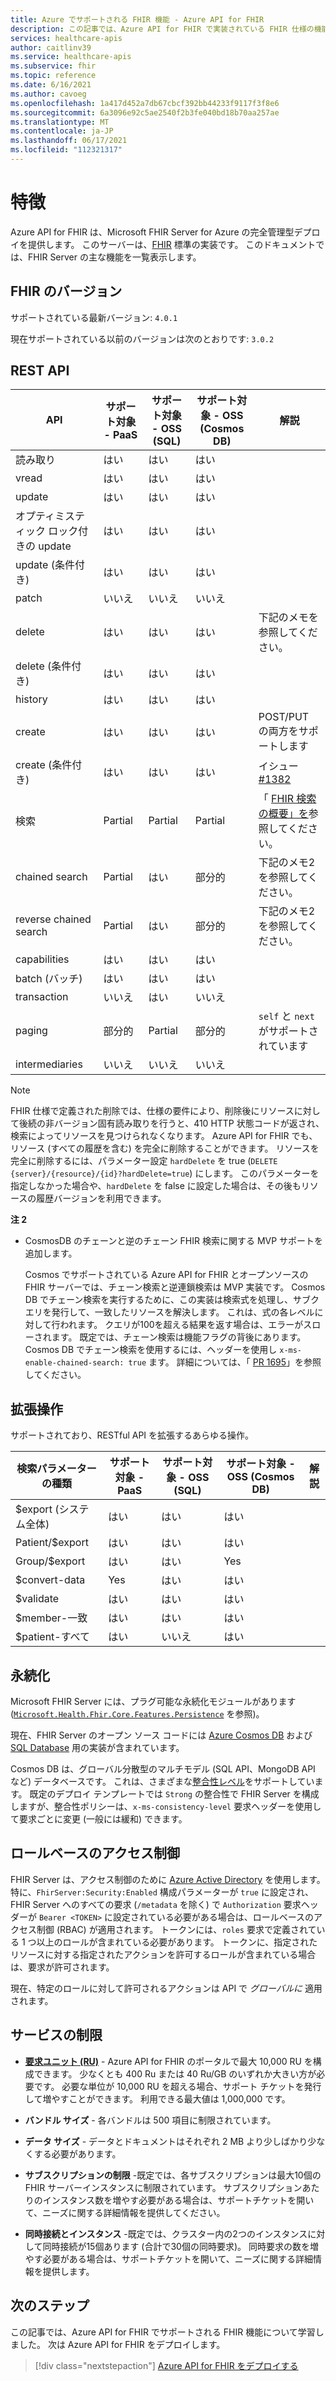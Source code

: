 ```yaml
---
title: Azure でサポートされる FHIR 機能 - Azure API for FHIR
description: この記事では、Azure API for FHIR で実装されている FHIR 仕様の機能について説明します。
services: healthcare-apis
author: caitlinv39
ms.service: healthcare-apis
ms.subservice: fhir
ms.topic: reference
ms.date: 6/16/2021
ms.author: cavoeg
ms.openlocfilehash: 1a417d452a7db67cbcf392bb44233f9117f3f8e6
ms.sourcegitcommit: 6a3096e92c5ae2540f2b3fe040bd18b70aa257ae
ms.translationtype: MT
ms.contentlocale: ja-JP
ms.lasthandoff: 06/17/2021
ms.locfileid: "112321317"
---
```

# <a name="features"></a>特徴

Azure API for FHIR は、Microsoft FHIR Server for Azure の完全管理型デプロイを提供します。 このサーバーは、[FHIR](https://hl7.org/fhir) 標準の実装です。 このドキュメントでは、FHIR Server の主な機能を一覧表示します。

## <a name="fhir-version"></a>FHIR のバージョン

サポートされている最新バージョン: `4.0.1`

現在サポートされている以前のバージョンは次のとおりです: `3.0.2`

## <a name="rest-api"></a>REST API

| API                            | サポート対象 - PaaS | サポート対象 - OSS (SQL) | サポート対象 - OSS (Cosmos DB) | 解説                                             |
|--------------------------------|-----------|-----------|-----------|-----------------------------------------------------|
| 読み取り                           | はい       | はい       | はい       |                                                     |
| vread                          | はい       | はい       | はい       |                                                     |
| update                         | はい       | はい       | はい       |                                                     |
| オプティミスティック ロック付きの update | はい       | はい       | はい       |                                                     |
| update (条件付き)           | はい       | はい       | はい       |                                                     |
| patch                          | いいえ        | いいえ        | いいえ        |                                                     |
| delete                         | はい       | はい       | はい       |  下記のメモを参照してください。                                   |
| delete (条件付き)           | はい       | はい        | はい        |                                                     |
| history                        | はい       | はい       | はい       |                                                     |
| create                         | はい       | はい       | はい       | POST/PUT の両方をサポートします                               |
| create (条件付き)           | はい       | はい       | はい       | イシュー [#1382](https://github.com/microsoft/fhir-server/issues/1382) |
| 検索                         | Partial   | Partial   | Partial   | 「 [FHIR 検索の概要」を](overview-of-search.md)参照してください。                           |
| chained search                 | Partial       | はい       | 部分的   | 下記のメモ2を参照してください。                                   |
| reverse chained search         | Partial       | はい       | 部分的   | 下記のメモ2を参照してください。                                   |
| capabilities                   | はい       | はい       | はい       |                                                     |
| batch (バッチ)                          | はい       | はい       | はい       |                                                     |
| transaction                    | いいえ        | はい       | いいえ        |                                                     |
| paging                         | 部分的   | Partial   | 部分的   | `self` と `next` がサポートされています                     |
| intermediaries                 | いいえ        | いいえ        | いいえ        |                                                     |

> [!Note]
> FHIR 仕様で定義された削除では、仕様の要件により、削除後にリソースに対して後続の非バージョン固有読み取りを行うと、410 HTTP 状態コードが返され、検索によってリソースを見つけられなくなります。 Azure API for FHIR でも、リソース (すべての履歴を含む) を完全に削除することができます。 リソースを完全に削除するには、パラメーター設定 `hardDelete` を true (`DELETE {server}/{resource}/{id}?hardDelete=true`) にします。 このパラメーターを指定しなかった場合や、`hardDelete` を false に設定した場合は、その後もリソースの履歴バージョンを利用できます。


 **注 2**
* CosmosDB のチェーンと逆のチェーン FHIR 検索に関する MVP サポートを追加します。 

  Cosmos でサポートされている Azure API for FHIR とオープンソースの FHIR サーバーでは、チェーン検索と逆連鎖検索は MVP 実装です。 Cosmos DB でチェーン検索を実行するために、この実装は検索式を処理し、サブクエリを発行して、一致したリソースを解決します。 これは、式の各レベルに対して行われます。 クエリが100を超える結果を返す場合は、エラーがスローされます。 既定では、チェーン検索は機能フラグの背後にあります。 Cosmos DB でチェーン検索を使用するには、ヘッダーを使用し `x-ms-enable-chained-search: true` ます。 詳細については、「 [PR 1695](https://github.com/microsoft/fhir-server/pull/1695)」を参照してください。

## <a name="extended-operations"></a>拡張操作

サポートされており、RESTful API を拡張するあらゆる操作。

| 検索パラメーターの種類 | サポート対象 - PaaS | サポート対象 - OSS (SQL) | サポート対象 - OSS (Cosmos DB) | 解説 |
|------------------------|-----------|-----------|-----------|---------|
| $export (システム全体) | はい       | はい       | はい       |         |
| Patient/$export        | はい       | はい       | はい       |         |
| Group/$export          | はい       | はい       | Yes       |         |
| $convert-data          | Yes       | はい       | はい       |         |
| $validate              | はい       | はい       | はい       |         |
| $member-一致          | はい       | はい       | はい       |         |
| $patient-すべて    | はい       | いいえ        | はい       |         |

## <a name="persistence"></a>永続化

Microsoft FHIR Server には、プラグ可能な永続化モジュールがあります ([`Microsoft.Health.Fhir.Core.Features.Persistence`](https://github.com/Microsoft/fhir-server/tree/master/src/Microsoft.Health.Fhir.Core/Features/Persistence) を参照)。

現在、FHIR Server のオープン ソース コードには [Azure Cosmos DB](../../cosmos-db/index-overview.md) および [SQL Database](https://azure.microsoft.com/services/sql-database/) 用の実装が含まれています。

Cosmos DB は、グローバル分散型のマルチモデル (SQL API、MongoDB API など) データベースです。 これは、さまざまな[整合性レベル](../../cosmos-db/consistency-levels.md)をサポートしています。 既定のデプロイ テンプレートでは `Strong` の整合性で FHIR Server を構成しますが、整合性ポリシーは、`x-ms-consistency-level` 要求ヘッダーを使用して要求ごとに変更 (一般には緩和) できます。

## <a name="role-based-access-control"></a>ロールベースのアクセス制御

FHIR Server は、アクセス制御のために [Azure Active Directory](https://azure.microsoft.com/services/active-directory/) を使用します。 特に、`FhirServer:Security:Enabled` 構成パラメーターが `true` に設定され、FHIR Server へのすべての要求 (`/metadata` を除く) で `Authorization` 要求ヘッダーが `Bearer <TOKEN>` に設定されている必要がある場合は、ロールベースのアクセス制御 (RBAC) が適用されます。 トークンには、`roles` 要求で定義されている 1 つ以上のロールが含まれている必要があります。 トークンに、指定されたリソースに対する指定されたアクションを許可するロールが含まれている場合は、要求が許可されます。

現在、特定のロールに対して許可されるアクションは API で *グローバルに* 適用されます。

## <a name="service-limits"></a>サービスの制限

* [**要求ユニット (RU)**](../../cosmos-db/concepts-limits.md) - Azure API for FHIR のポータルで最大 10,000 RU を構成できます。 少なくとも 400 Ru または 40 Ru/GB のいずれか大きい方が必要です。 必要な単位が 10,000 RU を超える場合、サポート チケットを発行して増やすことができます。 利用できる最大値は 1,000,000 です。

* **バンドル サイズ** - 各バンドルは 500 項目に制限されています。

* **データ サイズ** - データとドキュメントはそれぞれ 2 MB より少しばかり少なくする必要があります。

* **サブスクリプションの制限** -既定では、各サブスクリプションは最大10個の FHIR サーバーインスタンスに制限されています。 サブスクリプションあたりのインスタンス数を増やす必要がある場合は、サポートチケットを開いて、ニーズに関する詳細情報を提供してください。

* **同時接続とインスタンス** -既定では、クラスター内の2つのインスタンスに対して同時接続が15個あります (合計で30個の同時要求)。 同時要求の数を増やす必要がある場合は、サポートチケットを開いて、ニーズに関する詳細情報を提供します。

## <a name="next-steps"></a>次のステップ

この記事では、Azure API for FHIR でサポートされる FHIR 機能について学習しました。 次は Azure API for FHIR をデプロイします。
 
>[!div class="nextstepaction"]
>[Azure API for FHIR をデプロイする](fhir-paas-portal-quickstart.md)
